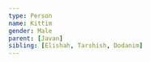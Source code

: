 ```yaml
---
type: Person
name: Kittim
gender: Male
parent: [Javan]
sibling: [Elishah, Tarshish, Dodanim]
---
```

